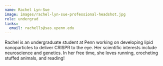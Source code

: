 ```yaml
---
name: Rachel Lyn-Sue
image: images/rachel-lyn-sue-professional-headshot.jpg
role: undergrad
links:
  email: rachells@sas.upenn.edu
---
```


Rachel is an undergraduate student at Penn working on developing lipid nanoparticles to deliver CRISPR to the eye. Her scientific interests include neuroscience and genetics. In her free time, she loves running, crocheting stuffed animals, and reading!

